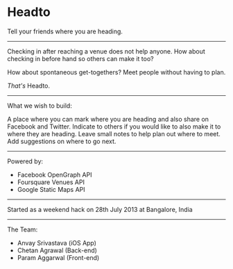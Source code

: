 # Headto

Tell your friends where you are heading.

----

Checking in after reaching a venue does not help anyone. How about checking in before hand so others can make it too?

How about spontaneous get-togethers? Meet people without having to plan.

_That's_ Headto.

----

What we wish to build:

A place where you can mark where you are heading and also share on Facebook and Twitter.
Indicate to others if you would like to also make it to where they are heading.
Leave small notes to help plan out where to meet.
Add suggestions on where to go next.

----

Powered by:
 
* Facebook OpenGraph API
* Foursquare Venues API
* Google Static Maps API

----

Started as a weekend hack on 28th July 2013 at Bangalore, India  

----

The Team:

* Anvay Srivastava (iOS App)
* Chetan Agrawal (Back-end)
* Param Aggarwal (Front-end)
